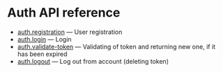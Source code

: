 # Auth API reference

- [auth.registration](auth/registration.md) — User registration
- [auth.login](auth/login.md) — Login
- [auth.validate-token](auth/validate-token.md) — Validating of token and returning new one, if it has been expired
- [auth.logout](auth/logout.md) — Log out from account (deleting token)